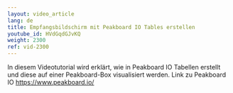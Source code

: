 ```yaml
---
layout: video_article
lang: de
title: Empfangsbildschirm mit Peakboard IO Tables erstellen
youtube_id: HVdGqdGJvKQ
weight: 2300
ref: vid-2300
---
```


In diesem Videotutorial wird erklärt, wie in Peakboard IO Tabellen erstellt und diese auf einer Peakboard-Box visualisiert werden.
Link zu Peakboard IO https://www.peakboard.io/
